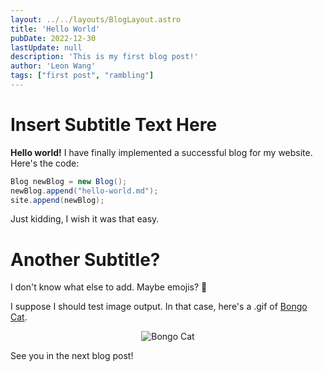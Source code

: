 ```yaml
---
layout: ../../layouts/BlogLayout.astro
title: 'Hello World'
pubDate: 2022-12-30
lastUpdate: null
description: 'This is my first blog post!'
author: 'Leon Wang'
tags: ["first post", "rambling"]
---
```


# Insert Subtitle Text Here

**Hello world!** I have finally implemented a successful blog for my website. Here's the code:

```java
Blog newBlog = new Blog();
newBlog.append("hello-world.md");
site.append(newBlog);
```

Just kidding, I wish it was that easy.

# Another Subtitle?

I don't know what else to add. Maybe emojis? 🧐

I suppose I should test image output. In that case, here's a .gif of [Bongo Cat](https://bongo.cat/).

<div align="center">
    <img src="/assets/bongocat.gif" alt="Bongo Cat"/>
</div>

See you in the next blog post!
